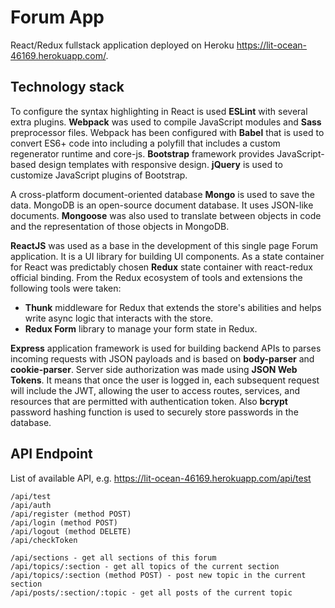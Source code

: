 # Forum App
React/Redux fullstack application deployed on Heroku https://lit-ocean-46169.herokuapp.com/.

## Technology stack
To configure the syntax highlighting in React is used **ESLint** with several extra plugins. **Webpack** was used to compile JavaScript modules and **Sass** preprocessor files. Webpack has been configured with **Babel** that is used to convert ES6+ code into including a polyfill that includes a custom regenerator runtime and core-js. **Bootstrap** framework provides JavaScript-based design templates with responsive design. **jQuery** is used to customize JavaScript plugins of Bootstrap.

A cross-platform document-oriented database **Mongo** is used to save the data. MongoDB is an open-source document database. It uses JSON-like documents. **Mongoose** was also used to translate between objects in code and the representation of those objects in MongoDB.

**ReactJS** was used as a base in the development of this single page Forum application. It is a UI library for building UI components. As a state container for React was predictably chosen **Redux** state container with react-redux official binding. From the Redux ecosystem of tools and extensions the following tools were taken:
- **Thunk** middleware for Redux that extends the store's abilities and helps write async logic that interacts with the store.
- **Redux Form** library to manage your form state in Redux.

**Express** application framework is used for building backend APIs to parses incoming requests with JSON payloads and is based on **body-parser** and **cookie-parser**. Server side authorization was made using **JSON Web Tokens**. It means that once the user is logged in, each subsequent request will include the JWT, allowing the user to access routes, services, and resources that are permitted with authentication token. Also **bcrypt** password hashing function is used to securely store passwords in the database.

## API Endpoint
List of available API, e.g. https://lit-ocean-46169.herokuapp.com/api/test
```
/api/test
/api/auth
/api/register (method POST)
/api/login (method POST)
/api/logout (method DELETE)
/api/checkToken

/api/sections - get all sections of this forum
/api/topics/:section - get all topics of the current section
/api/topics/:section (method POST) - post new topic in the current section
/api/posts/:section/:topic - get all posts of the current topic
```
